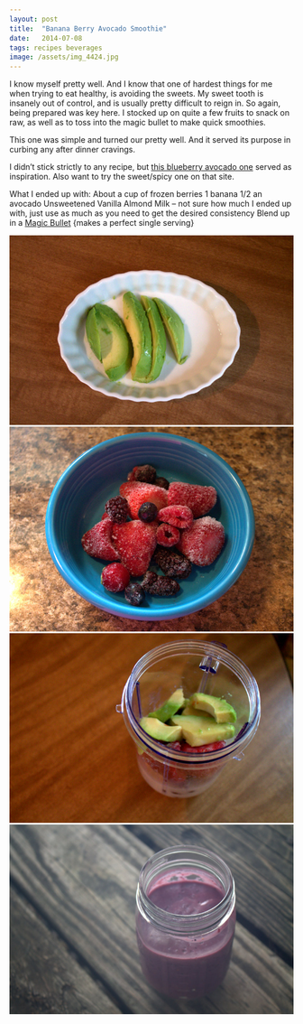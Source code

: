 ```yaml
---
layout: post
title:  "Banana Berry Avocado Smoothie"
date:   2014-07-08
tags: recipes beverages
image: /assets/img_4424.jpg
---
```

I know myself pretty well. And I know that one of hardest things for me when trying to eat healthy, is avoiding the sweets. My sweet tooth is insanely out of control, and is usually pretty difficult to reign in. So again, being prepared was key here. I stocked up on quite a few fruits to snack on raw, as well as to toss into the magic bullet to make quick smoothies.

This one was simple and turned our pretty well. And it served its purpose in curbing any after dinner cravings.

I didn’t stick strictly to any recipe, but [this blueberry avocado one](http://laurenconrad.com/blog/2014/06/recipe-box-3-summer-slim-down-shakes/) served as inspiration. Also want to try the sweet/spicy one on that site.

What I ended up with:
About a cup of frozen berries
1 banana
1/2 an avocado
Unsweetened Vanilla Almond Milk – not sure how much I ended up with, just use as much as you need to get the desired consistency
Blend up in a [Magic Bullet](http://www.amazon.com/Magic-Bullet-MBR-1701-17-Piece-Express/dp/B001WAKFDY) {makes a perfect single serving}

![avocado photo](/assets/img_4415.jpg)
![frozen fruit photo](/assets/img_4419.jpg)
![avocado and fruit photo](/assets/img_4420.jpg)
![smoothie photo](/assets/img_4425.jpg)
